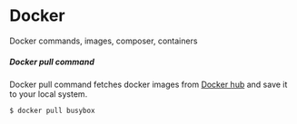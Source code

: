 # Docker
Docker commands, images, composer, containers 

##### Docker pull command
Docker pull command fetches docker images from <a href="https://hub.docker.com/">Docker hub</a> and save it to your local system.

`$ docker pull busybox`
